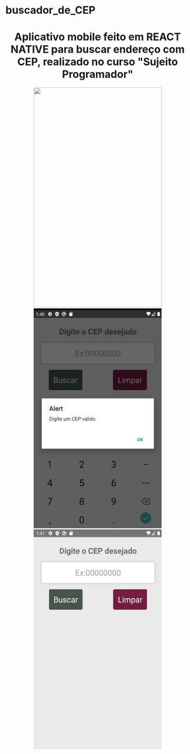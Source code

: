 # buscador_de_CEP
<div align="center">
<h1 align="center">Aplicativo mobile feito em REACT NATIVE para buscar endereço com CEP, realizado no curso "Sujeito Programador"</h1>
</div>
<div align="center">
  <img src="./src/git/detalhes.gif" height ="600" width="350">
  <img src="./src/git_cep/Captura de tela 2022-05-03 224016.jpg" height ="600" width="350">
  <img src="./src/git_cep/Captura de tela 2022-05-03 224120.jpg" height ="600" width="350">
</div>
